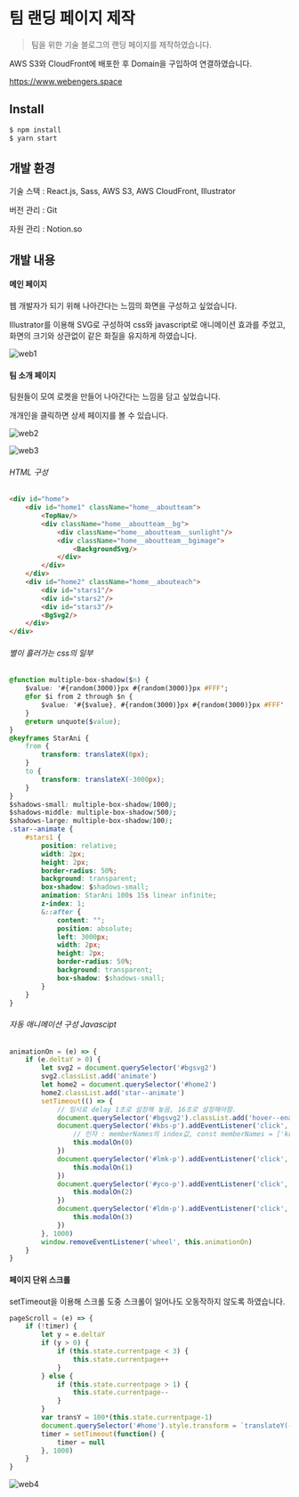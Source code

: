 # 팀 랜딩 페이지 제작

> 팀을 위한 기술 블로그의 랜딩 페이지를 제작하였습니다.

AWS S3와 CloudFront에 배포한 후 Domain을 구입하여 연결하였습니다.

https://www.webengers.space



## Install

```bash
$ npm install
$ yarn start
```



## 개발 환경

기술 스택 : React.js, Sass, AWS S3, AWS CloudFront, Illustrator

버전 관리 : Git

자원 관리 : Notion.so



## 개발 내용

#### 메인 페이지

웹 개발자가 되기 위해 나아간다는 느낌의 화면을 구성하고 싶었습니다.

Illustrator를 이용해 SVG로 구성하여 css와 javascript로 애니메이션 효과를 주었고, 화면의 크기와 상관없이 같은 화질을 유지하게 하였습니다.

![web1](images/web1.gif)



#### 팀 소개 페이지

팀원들이 모여 로켓을 만들어 나아간다는 느낌을 담고 싶었습니다.

개개인을 클릭하면 상세 페이지를 볼 수 있습니다.

![web2](images/web2.gif)

![web3](images/web3.gif)

###### HTML 구성

```html
<div id="home">
    <div id="home1" className="home__aboutteam">
        <TopNav/>
        <div className="home__aboutteam__bg">
            <div className="home__aboutteam__sunlight"/>
            <div className="home__aboutteam__bgimage">
                <BackgroundSvg/>
            </div>
        </div>
    </div>
    <div id="home2" className="home__abouteach">
        <div id="stars1"/>
        <div id="stars2"/>
        <div id="stars3"/>
        <BgSvg2/>
    </div>
</div>
```

###### 별이 흘러가는 css의 일부

```css
@function multiple-box-shadow($n) {
    $value: '#{random(3000)}px #{random(3000)}px #FFF';
    @for $i from 2 through $n {
        $value: '#{$value}, #{random(3000)}px #{random(3000)}px #FFF'
    }
    @return unquote($value);
}
@keyframes StarAni {
    from {
        transform: translateX(0px);
    }
    to {
        transform: translateX(-3000px);
    }
}
$shadows-small: multiple-box-shadow(1000);
$shadows-middle: multiple-box-shadow(500);
$shadows-large: multiple-box-shadow(100);
.star--animate {
    #stars1 {
        position: relative;
        width: 2px;
        height: 2px;
        border-radius: 50%;
        background: transparent;
        box-shadow: $shadows-small;
        animation: StarAni 100s 15s linear infinite;
        z-index: 1;
        &::after {
            content: "";
            position: absolute;
            left: 3000px;
            width: 2px;
            height: 2px;
            border-radius: 50%;
            background: transparent;
            box-shadow: $shadows-small;
        }
    }
}
```

###### 자동 애니메이션 구성 Javascipt

```js
animationOn = (e) => {
    if (e.deltaY > 0) {
        let svg2 = document.querySelector('#bgsvg2')
        svg2.classList.add('animate')
        let home2 = document.querySelector('#home2')
        home2.classList.add('star--animate')
        setTimeout(() => {
            // 임시로 delay 1초로 설정해 놓음, 16초로 설정해야함.
            document.querySelector('#bgsvg2').classList.add('hover--enable')
            document.querySelector('#kbs-p').addEventListener('click', () => {
                // 인자 : memberNames의 index값, const memberNames = ['kbs', 'lmk', 'yco', 'ldm']
                this.modalOn(0)
            })
            document.querySelector('#lmk-p').addEventListener('click', () => {
                this.modalOn(1)
            })
            document.querySelector('#yco-p').addEventListener('click', () => {
                this.modalOn(2)
            })
            document.querySelector('#ldm-p').addEventListener('click', () => {
                this.modalOn(3)
            })
        }, 1000)
        window.removeEventListener('wheel', this.animationOn)
    }
}
```



#### 페이지 단위 스크롤

setTimeout을 이용해 스크롤 도중 스크롤이 일어나도 오동작하지 않도록 하였습니다.

```js
pageScroll = (e) => {
    if (!timer) {
        let y = e.deltaY
        if (y > 0) {
            if (this.state.currentpage < 3) {
                this.state.currentpage++
            }
        } else {
            if (this.state.currentpage > 1) {
                this.state.currentpage--
            }
        }
        var transY = 100*(this.state.currentpage-1)
        document.querySelector('#home').style.transform = `translateY(-${transY}vh)`
        timer = setTimeout(function() {
            timer = null
        }, 1000)
    }
}
```

![web4](images/web4.gif)

